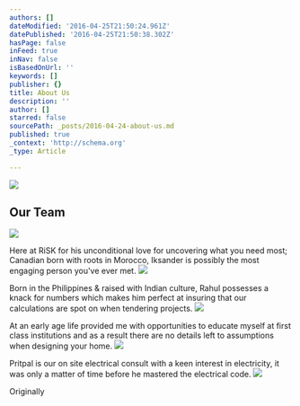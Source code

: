 ```yaml
---
authors: []
dateModified: '2016-04-25T21:50:24.961Z'
datePublished: '2016-04-25T21:50:38.302Z'
hasPage: false
inFeed: true
inNav: false
isBasedOnUrl: ''
keywords: []
publisher: {}
title: About Us
description: ''
author: []
starred: false
sourcePath: _posts/2016-04-24-about-us.md
published: true
_context: 'http://schema.org'
_type: Article

---
```

![](https://s3-us-west-2.amazonaws.com/the-grid-img/p/a3edcdae1182dc92b34e160014ede46920fa388e.jpg)

## Our Team
![](https://the-grid-user-content.s3-us-west-2.amazonaws.com/f4fe1b39-43f2-4acc-91c0-f1dbaf7a8074.jpg)

Here at RiSK for his unconditional love for uncovering what you need most; Canadian born with roots in Morocco, Iksander is possibly the most engaging person you've ever met.
![](https://the-grid-user-content.s3-us-west-2.amazonaws.com/8856bf18-b006-4b75-a7b3-336af42e5ccc.jpg)

Born in the Philippines & raised with Indian culture, Rahul possesses a knack for numbers which makes him perfect at insuring that our calculations are spot on when tendering projects.
![](https://the-grid-user-content.s3-us-west-2.amazonaws.com/89c29666-a606-4785-9953-b7c84cceb25c.jpg)

At an early age life provided me with opportunities to educate myself at first class institutions and as a result there are no details left to assumptions when designing your home.
![](https://the-grid-user-content.s3-us-west-2.amazonaws.com/caa53464-1a37-4190-a028-adec9c4c6f0d.jpg)

Pritpal is our on site electrical consult with a keen interest in electricity, it was only a matter of time before he mastered the electrical code.
![](https://the-grid-user-content.s3-us-west-2.amazonaws.com/e51582f5-04fd-49f9-9cd8-157293293245.png)

Originally